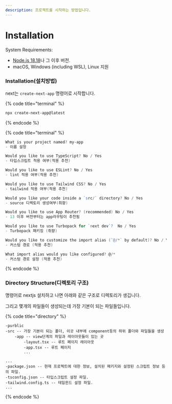 ```yaml
---
description: 프로젝트를 시작하는 방법입니다.
---
```


# Installation

System Requirements:

- [Node.js 18.18](https://nodejs.org/)나 그 이후 버전.
- macOS, Windows (including WSL), Linux 지원

### Installation(설치방법)

next는 `create-next-app` 명령어로 시작합니다.

{% code title="terminal" %}

```sh
npx create-next-app@latest
```

{% endcode %}

{% code title="terminal" %}

```powershell
What is your project named? my-app
- 이름 설정

Would you like to use TypeScript? No / Yes
- 타입스크립트 적용 여부(적용 추천)

Would you like to use ESLint? No / Yes
- lint 적용 여부(적용 추천)

Would you like to use Tailwind CSS? No / Yes
- tailwind 적용 여부(적용 추천)

Would you like your code inside a `src/` directory? No / Yes
- source 디렉토리 생성여부(취향)

Would you like to use App Router? (recommended) No / Yes
- 13 이후 버전부터는 app라우팅이 추천됨

Would you like to use Turbopack for `next dev`?  No / Yes
- Turbopack 패키징 (취향)

Would you like to customize the import alias (`@/*` by default)? No / Yes
- 커스텀 경로 (적용 추천)

What import alias would you like configured? @/*
- 커스텀 경로 설정 (적용 추천)
```

{% endcode %}

### Directory Structure(디렉토리 구조)

명령어로 nextjs 설치하고 나면 아래와 같은 구조로 디렉토리가 생깁니다.

그리고 몇개의 파일들이 생성되는데 가장 기본이 되는 파일들입니다.

{% code title="directory" %}

```
-purblic
-src -- 가장 기본이 되는 폴더, 이곳 내부에 component등의 하위 폴더와 파일들을 생성
    -app -- view단계의 파일과 레이아웃들이 있는 곳
        -layout.tsx -- 루트 페이지 레이아웃
        -app.tsx -- 루트 페이지
        ...

...
-package.json -- 현재 프로젝트에 대한 정보, 설치된 패키지와 설정된 스크립트 정보 등의 파일.
-tsconfig.json -- 타입스크립트 설정 파일.
-tailwind.config.ts -- 테일윈드 설정 파일.
...
```

{% endcode %}
